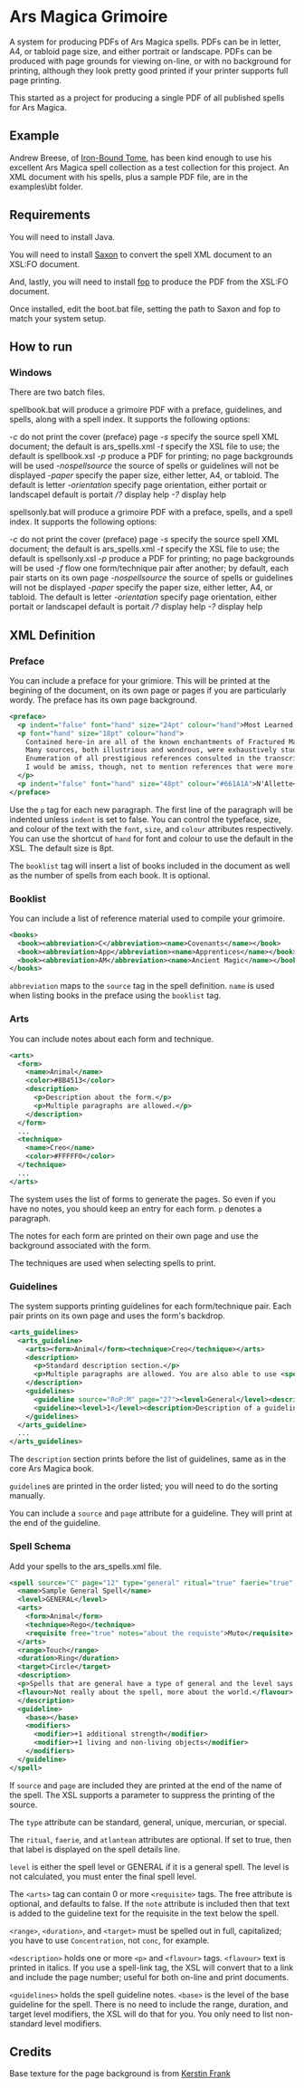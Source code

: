 # Ars Magica Grimoire

A system for producing PDFs of Ars Magica spells.
PDFs can be in letter, A4, or tabloid page size, and either portrait or landscape.
PDFs can be produced with page grounds for viewing on-line, or with no background for printing, although they
look pretty good printed if your printer supports full page printing.

This started as a project for producing a single PDF of all published spells for Ars Magica.

## Example

Andrew Breese, of [Iron-Bound Tome](https://ironboundtome.wordpress.com/), has 
been kind enough to use his excellent Ars Magica spell collection as a test
collection for this project. An XML document with his spells, plus a sample PDF file,
are in the examples\ibt folder.

## Requirements

You will need to install Java.

You will need to install [Saxon](http://saxon.sourceforge.net/) to convert the spell XML document to an XSL:FO document.

And, lastly, you will need to install [fop](https://xmlgraphics.apache.org/fop/) to produce the PDF from the XSL:FO document.

Once installed, edit the boot.bat file, setting the path to Saxon and fop to match your system setup.

## How to run

### Windows

There are two batch files.

spellbook.bat will produce a grimoire PDF with a preface, guidelines, and spells, along with a spell index. It supports the following options:

*-c* do not print the cover (preface) page
*-s* specify the source spell XML document; the default is ars_spells.xml
*-t* specify the XSL file to use; the default is spellbook.xsl
*-p* produce a PDF for printing; no page backgrounds will be used
*-nospellsource* the source of spells or guidelines will not be displayed
*-paper* specify the paper size, either letter, A4, or tabloid. The default is letter
*-orientation* specify page orientation, either portait or landscapel default is portait
*/?* display help
*-?* display help

spellsonly.bat will produce a grimoire PDF with a preface, spells, and a spell index. It supports the following options:

*-c* do not print the cover (preface) page
*-s* specify the source spell XML document; the default is ars_spells.xml
*-t* specify the XSL file to use; the default is spellsonly.xsl
*-p* produce a PDF for printing; no page backgrounds will be used
*-f* flow one form/technique pair after another; by default, each pair starts on its own page
*-nospellsource* the source of spells or guidelines will not be displayed
*-paper* specify the paper size, either letter, A4, or tabloid. The default is letter
*-orientation* specify page orientation, either portait or landscapel default is portait
*/?* display help
*-?* display help

## XML Definition

### Preface

You can include a preface for your grimiore. This will be printed at the begining of the document, on its own page or pages if you are particularly wordy. The preface has its own page background.

```xml
<preface>
  <p indent="false" font="hand" size="24pt" colour="hand">Most Learned Companion,</p>
  <p font="hand" size="18pt" colour="hand">
    Contained here-in are all of the known enchantments of Fractured Magic, recorded without prejudice or bias. 
    Many sources, both illustrious and wondrous, were exhaustively studied to author the compendium you now hold in your venerable hands. 
    Enumeration of all prestigious references consulted in the transcription of these enchantments would require a tome as mighty as this one. 
    I would be amiss, though, not to mention references that were more valuable than most: <booklist/>.
  </p>
  <p indent="false" font="hand" size="48pt" colour="#661A1A">N'Allette</p>
</preface>
```

Use the `p` tag for each new paragraph. The first line of the paragraph will be indented unless `indent` is set to false. You can control the typeface, size, and colour of the text with the `font`, `size`, and `colour` attributes respectively. You can use the shortcut of `hand` for font and colour to use the default in the XSL. The default size is 8pt.

The `booklist` tag will insert a list of books included in the document as well as the number of spells from each book. It is optional.

### Booklist

You can include a list of reference material used to compile your grimoire.

```xml
<books>
  <book><abbreviation>C</abbreviation><name>Covenants</name></book>
  <book><abbreviation>App</abbreviation><name>Apprentices</name></book>
  <book><abbreviation>AM</abbreviation><name>Ancient Magic</name></book>
</books>
```

`abbreviation` maps to the `source` tag in the spell definition. `name` is used when listing books in the preface using the `booklist` tag.

### Arts

You can include notes about each form and technique.

```xml
<arts>
  <form>
    <name>Animal</name>
    <color>#8B4513</color>
    <description>
      <p>Description about the form.</p>
      <p>Multiple paragraphs are allowed.</p>
    </description>
  </form>
  ...
  <technique>
    <name>Creo</name>
    <color>#FFFFF0</color>
  </technique>
  ...
</arts>
```

The system uses the list of forms to generate the pages. So even if you have no notes, you should keep an entry for each form. `p` denotes a paragraph.

The notes for each form are printed on their own page and use the background associated with the form.

The techniques are used when selecting spells to print.

### Guidelines

The system supports printing guidelines for each form/technique pair. Each pair prints on its own page and uses the form's backdrop.

```xml
<arts_guidelines>
  <arts_guideline>
    <arts><form>Animal</form><technique>Creo</technique></arts>
    <description>
      <p>Standard description section.</p>
      <p>Multiple paragraphs are allowed. You are also able to use <spell-link name="Name of the spell"/> tags.</p>
    </description>
    <guidelines>
      <guideline source="RoP:M" page="27"><level>General</level><description>A description of a General guideline.</description></guideline>
      <guideline><level>1</level><description>Description of a guideline with a level.</description></guideline>
    </guidelines>
  </arts_guideline>
  ...
</arts_guidelines>
```

The `description` section prints before the list of guidelines, same as in the core Ars Magica book.

`guideline`s are printed in the order listed; you will need to do the sorting manually.

You can include a `source` and `page` attribute for a guideline. They will print at the end of the guideline.

### Spell Schema

Add your spells to the ars_spells.xml file.

```xml
<spell source="C" page="12" type="general" ritual="true" faerie="true" atlantean="true">
  <name>Sample General Spell</name>
  <level>GENERAL</level>
  <arts>
    <form>Animal</form>
    <technique>Rego</technique>
    <requisite free="true" notes="about the requiste">Muto</requisite>
  </arts>
  <range>Touch</range>
  <duration>Ring</duration>
  <target>Circle</target>
  <description>
  <p>Spells that are general have a type of general and the level says GENERAL. You can also reference another spell using <spell-link name="Name of the Other Spell"/>.</p>
  <flavour>Not really about the spell, more about the world.</flavour>
  </description>
  <guideline>
    <base></base>
    <modifiers>
      <modifier>+1 additional strength</modifier>
      <modifier>+1 living and non-living objects</modifier>
    </modifiers>
  </guideline>
</spell>
```

If `source` and `page` are included they are printed at the end of the name of the spell. The XSL supports a parameter to suppress the printing of the source.

The `type` attribute can be standard, general, unique, mercurian, or special.

The `ritual`, `faerie`, and `atlantean` attributes are optional. If set to true, then that label is displayed on the spell details line.

`level` is either the spell level or GENERAL if it is a general spell. The level is not calculated, you must enter the final spell level.

The `<arts>` tag can contain 0 or more `<requisite>` tags. The free attribute is optional, and defaults to false. If the `note` attribute is included then that text is added to the guideline text for the requisite in the text below the spell.

`<range>`, `<duration>`, and `<target>` must be spelled out in full, capitalized; you have to use `Concentration`, not `conc`, for example.

`<description>` holds one or more `<p>` and `<flavour>` tags. `<flavour>` text is printed in italics. If you use a spell-link tag, the XSL will convert that to a link and include the page number; useful for both on-line and print documents.

`<guidelines>` holds the spell guideline notes. `<base>` is the level of the base guideline for the spell. There is no need to include the range, duration, and target level modifiers, the XSL will do that for you. You only need to list non-standard level modifiers.

## Credits

Base texture for the page background is from [Kerstin Frank](https://www.flickr.com/photos/kerstinfrank-design/6257550414/in/photostream/)
